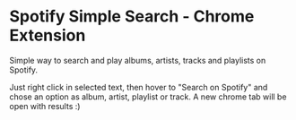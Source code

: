 # Spotify Simple Search - Chrome Extension

Simple way to search and play albums, artists, tracks and playlists on Spotify.

Just right click in selected text, then hover to "Search on Spotify" and chose an option as album, artist, playlist or track. A new chrome tab will be open with results :)

